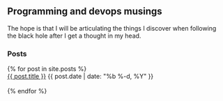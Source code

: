 ## Programming and devops musings

The hope is that I will be articulating the things I discover when following
the black hole after I get a thought in my head.

### Posts

<dl class="posts">
  {% for post in site.posts %}
    <dt>
		<a class="post-link" href="{{ post.url | relative_url }}">{{ post.title }}</a> {{ post.date | date: "%b %-d, %Y" }}
    </dt>
<br/>
  {% endfor %}
</dl>
